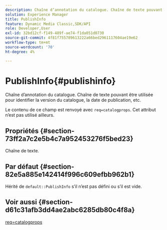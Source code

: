 ```yaml
---
description: Chaîne d’annotation du catalogue. Chaîne de texte pouvant être utilisée pour identifier la version du catalogue, la date de publication, etc.
solution: Experience Manager
title: PublishInfo
feature: Dynamic Media Classic,SDK/API
role: Developer,User
exl-id: 32bd12cf-f149-489f-ae74-f1da051d0730
source-git-commit: 4f81f755789613222a66bed2961117604ae19e62
workflow-type: tm+mt
source-wordcount: '70'
ht-degree: 4%

---
```


# PublishInfo{#publishinfo}

Chaîne d’annotation du catalogue. Chaîne de texte pouvant être utilisée pour identifier la version du catalogue, la date de publication, etc.

Le contenu de ce champ est renvoyé avec `req=catalogprops`. Cet attribut n’est pas utilisé ailleurs.

## Propriétés {#section-73ff2a7c2e5b4c7a952453276f5bed23}

Chaîne de texte.

## Par défaut {#section-82e5a885e142414f996c609efbb962b1}

Hérité de `default::PublishInfo` s’il n’est pas défini ou s’il est vide.

## Voir aussi {#section-d61c31afb3dd4ae2abc6285db80c4f8a}

[req=catalogprops](../../../../../is-api/http-ref/image-serving-api-ref/c-http-protocol-reference/c-command-reference/r-req/r-catalogprops.md#reference-d7f7438291dd44a1afb6963155625426)
